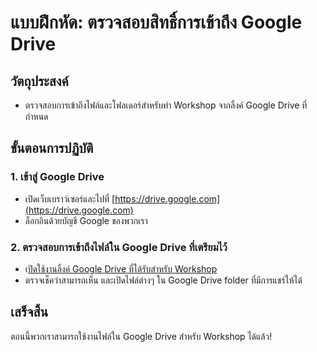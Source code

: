 # แบบฝึกหัด: ตรวจสอบสิทธิ์การเข้าถึง Google Drive

## วัตถุประสงค์
- ตรวจสอบการเข้าถึงไฟล์และโฟลเดอร์สำหรับทำ Workshop จากลิ้งค์ Google Drive ที่กำหนด

## ขั้นตอนการปฏิบัติ

### 1. เข้าสู่ Google Drive
- เปิดเว็บเบราว์เซอร์และไปที่ [https://drive.google.com](https://drive.google.com)
- ล็อกอินด้วยบัญชี Google ของพวกเรา


### 2. ตรวจสอบการเข้าถึงไฟล์ใน Google Drive ที่เตรียมไว้
- เ[ปิดใช้งานลิ้งค์ Google Drive ที่ได้รับสำหรับ Workshop](https://drive.google.com/drive/folders/1TwnQlfWuv8y2Cvmz-TsCAxakHTgpbHnk?usp=sharing)
- ตรวจเช็คว่าสามารถเห็น และเปิดไฟล์ต่างๆ ใน Google Drive folder ที่มีการแชร์ให้ได้


## เสร็จสิ้น
ตอนนี้พวกเราสามารถใช้งานไฟล์ใน Google Drive สำหรับ Workshop ได้แล้ว!
